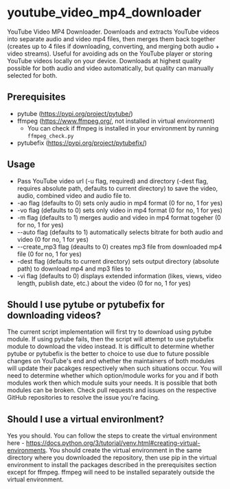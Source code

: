 # youtube_video_mp4_downloader
YouTube Video MP4 Downloader. Downloads and extracts YouTube videos into separate audio and video mp4 files, then merges them back together (creates up to 4 files if downloading, converting, and merging both audio + video streams). Useful for avoiding ads on the YouTube player or storing YouTube videos locally on your device. Downloads at highest quality possible for both audio and video automatically, but quality can manually selected for both.


## Prerequisites
- pytube (https://pypi.org/project/pytube/)
- ffmpeg (https://www.ffmpeg.org/, not installed in virtual environment)
  - You can check if ffmpeg is installed in your environment by running `ffmpeg_check.py`
- pytubefix (https://pypi.org/project/pytubefix/)


## Usage
* Pass YouTube video url (-u flag, required) and directory (-dest flag, requires absolute path, defaults to current directory) to save the video, audio, combined video and audio file to.
* -ao flag (defaults to 0) sets only audio in mp4 format (0 for no, 1 for yes)
* -vo flag (defaults to 0) sets only video in mp4 format (0 for no, 1 for yes)
* -m flag (defaults to 1) merges audio and video in mp4 format togeher (0 for no, 1 for yes)
* --auto flag (defaults to 1) automatically selects bitrate for both audio and video (0 for no, 1 for yes)
* --create_mp3 flag (deaults to 0) creates mp3 file from downloaded mp4 file (0 for no, 1 for yes)
* -dest flag (defaults to current directory) sets output directory (absolute path) to download mp4 and mp3 files to
* -vi flag (defaults to 0) displays extended information (likes, views, video length, publish date, etc.) about the video (0 for no, 1 for yes)


## Should I use pytube or pytubefix for downloading videos?
The current script implementation will first try to download using pytube module. If using pytube fails, then the script will attempt to use pytubefix module to download the video instead.
It is difficult to determine whether pytube or pytubefix is the better to choice to use due to future possible changes on YouTube's end and whether the maintainers of both modules will update their pacakges respectively when such situations occur.
You will need to determine whether which option/module works for you and if both modules work then which module suits your needs. It is possible that both modules can be broken. Check pull requests and issues on the respective GitHub repositories to resolve the issue you're facing.


## Should I use a virtual environlment?
Yes you should. You can follow the steps to create the virtual environment here - https://docs.python.org/3/tutorial/venv.html#creating-virtual-environments. You should create the virtual environment in the same directory where you downloaded the repository, then use pip in the virtual environment to install the packages described in the prerequisites section except for ffmpeg. ffmpeg will need to be installed separately outside the virtual environment.
